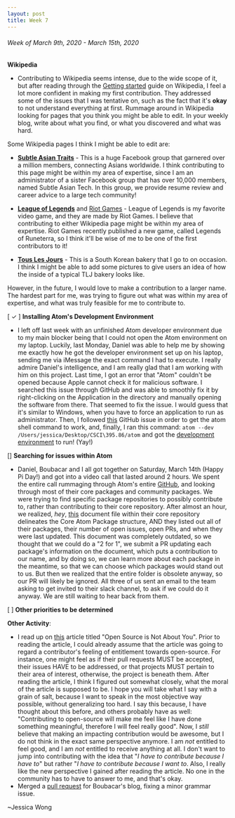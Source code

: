 ```yaml
---
layout: post
title: Week 7
---
```


###### Week of March 9th, 2020 - March 15th, 2020 

**Wikipedia**
- Contributing to Wikipedia seems intense, due to the wide scope of it, but after reading through the [Getting started](https://en.wikipedia.org/wiki/Wikipedia:Contributing_to_Wikipedia#Getting_started) guide on Wikipedia, I feel a lot more confident in making my first contribution. They addressed some of the issues that I was tentative on, such as the fact that it's **okay** to not understand everything at first.
Rummage around in Wikipedia looking for pages that you think you might be able to edit. In your weekly blog, write about what you find, or what you discovered and what was hard.

Some Wikipedia pages I think I might be able to edit are:
- [**Subtle Asian Traits**](https://en.wikipedia.org/wiki/Subtle_Asian_Traits) - This is a huge Facebook group that garnered over a million members, connecting Asians worldwide. I think contributing to this page might be within my area of expertise, since I am an administrator of a sister Facebook group that has over 10,000 members, named Subtle Asian Tech. In this group, we provide resume review and career advice to a large tech community!

- [**League of Legends**](https://en.wikipedia.org/wiki/League_of_Legends) and [Riot Games](https://en.wikipedia.org/wiki/Riot_Games) - League of Legends is my favorite video game, and they are made by Riot Games. I believe that contributing to either Wikipedia page might be within my area of expertise. Riot Games recently published a new game, called Legends of Runeterra, so I think it'll be wise of me to be one of the first contributors to it!

- [**Tous Les Jours**](https://en.wikipedia.org/wiki/Tous_Les_Jours) - This is a South Korean bakery that I go to on occasion. I think I might be able to add some pictures to give users an idea of how the inside of a typical TLJ bakery looks like.

However, in the future, I would love to make a contribution to a larger name. The hardest part for me, was trying to figure out what was within my area of expertise, and what was truly feasible for me to contribute to.

[ ✓ ] **Installing Atom's Development Environment** 
-  I left off last week with an unfinished Atom developer environment due to my main blocker being that I could not open the Atom environment on my laptop. Luckily, last Monday, Daniel was able to help me by showing me exactly how he got the developer environment set up on his laptop, sending me via iMessage the exact command I had to execute. I really admire Daniel's intelligence, and I am really glad that I am working with him on this project. Last time, I got an error that "Atom" couldn't be opened because Apple cannot check it for malicious software. I searched this issue through GitHub and was able to smoothly fix it by right-clicking on the Application in the directory and manually opening the software from there. That seemed to fix the issue. I would guess that it's similar to Windows, when you have to force an application to run as administrator. Then, I followed [this](https://github.com/dwyl/start-here/issues/19) GitHub issue in order to get the atom shell command to work, and, finally, I ran this command: ```atom --dev /Users/jessica/Desktop/CSCI\395.86/atom``` and got the [development environment](https://i.imgur.com/CgqfTs2.png) to run! (Yay!)

[] **Searching for issues within Atom**
- Daniel, Boubacar and I all got together on Saturday, March 14th (Happy Pi Day!) and got into a video call that lasted around 2 hours. We spent the entire call rummaging through Atom's entire [GitHub](https://github.com/atom), and looking through most of their core packages and community packages. We were trying to find specific package repositories to possibly contribute to, rather than contributing to their core repository. After almost an hour, we realized, *hey*, [this](https://github.com/atom/atom/blob/master/docs/rfcs/003-consolidate-core-packages.md) document file within their core repository delineates the Core Atom Package structure, AND they listed out all of their packages, their number of open issues, open PRs, and when they were last updated. This document was completely outdated, so we thought that we could do a "2 for 1", we submit a PR updating each package's information on the document, which puts a contribution to our name, and by doing so, we can learn more about each package in the meantime, so that we can choose which packages would stand out to us. But then we realized that the entire folder is obsolete anyway, so our PR will likely be ignored. All three of us sent an email to the team asking to get invited to their slack channel, to ask if we could do it anyway. We are still waiting to hear back from them.

[ ] **Other priorities to be determined**

**Other Activity**: 
- I read up on [this](https://gist.github.com/richhickey/1563cddea1002958f96e7ba9519972d9) article titled "Open Source is Not About You". Prior to reading the article, I could already assume that the article was going to regard a contributor's feeling of entitlement towards open-source. For instance, one might feel as if their pull requests MUST be accepted, their issues HAVE to be addressed, or that projects MUST pertain to their area of interest, otherwise, the project is beneath them. After reading the article, I think I figured out somewhat closely, what the moral of the article is supposed to be. I hope you will take what I say with a grain of salt, because I want to speak in the most objective way possible, without generalizing too hard. I say this because, I have thought about this before, and others probably have as well: "Contributing to open-source will make me feel like I have done something meaningful, therefore I will feel really good". Now, I *still* believe that making an impacting contribution would be awesome, but I do not think in the exact same perspective anymore. I am *not* entitled to feel good, and I am *not* entitled to receive anything at all. I don't want to jump into contributing with the idea that "*I have to contribute because I have to*" but rather "*I have to contribute because I want to*. Also, I really like the new perspective I gained after reading the article. No one in the community has to have to answer to me, and that's okay. 
- Merged a [pull request](https://github.com/hunter-college-ossd-spr-2020/boubascript-weekly/pull/2) for Boubacar's blog, fixing a minor grammar issue.

~Jessica Wong